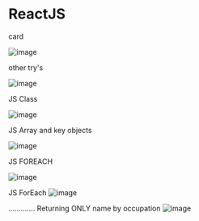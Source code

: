 
# ReactJS

card 


![image](https://github.com/darksoului/ReactJS/assets/118845171/6e546ed7-12a7-4263-9226-bda72fd8fd36)


other try's



![image](https://github.com/darksoului/ReactJS/assets/118845171/da7c7224-247a-4956-8a7e-f60549f262c5)



JS Class

![image](https://github.com/darksoului/ReactJS/assets/118845171/11b7ff54-c954-4c3c-a19b-2c564262a1ff)


JS Array and key objects


![image](https://github.com/darksoului/ReactJS/assets/118845171/137265de-92e2-4625-8c72-e8d614bffc29)

JS FOREACH

![image](https://github.com/darksoului/ReactJS/assets/118845171/fdf4c263-bc24-4e50-a688-0bbf7c1c5829)



JS ForEach
![image](https://github.com/darksoului/ReactJS/assets/118845171/2961f096-4086-4c63-9888-ad6e3bb8c140)



.............
Returning ONLY name by occupation
![image](https://github.com/darksoului/ReactJS/assets/118845171/abdf7078-9f1d-496f-b0f0-3859fb0a9680)



